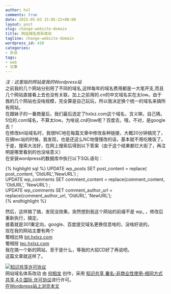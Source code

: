 ```yaml
---
author: hxl
comments: true
date: 2015-05-03 15:05:22+00:00
layout: post
slug: change-website-domain
title: 网站域名体系改动
tagline: change-website-domain
wordpress_id: 410
categories:
- 杂谈
tags:
- web
- 记事
---
```

*注：这里指的网站是我的Wordpress站*  
之前我的几个网站分别用了不同的域名,这样每年的域名费用都是一大笔开支,而且几个网站直接看上去也没有关联，加上之前用的.cn的中文域名实在太low。由于我的几个网站也没啥规模，完全算是自己玩玩，所以我决定换个统一的域名来搞所有网站。  
在跟妹子的一番商量后，我们最后选定了hxlxz.com这个域名，含义嘛，自己猜。5位的.com域名，不算太low。为啥说.cn的low呢？百度去，哦，不对，是google去！  
在修改bit站域名时，我很NC地在每篇文章中修改各种链接，大概20分钟搞完了，在搞tec站的时候，我发现，也是还这么NC地慢慢改的话，基本就不用吃晚饭了。  
于是，搜索大法好，在网上搜索后得到以下答案（由于这个结果都烂大街了，再注明是哪里看到的也没啥意义）  
在安装wordpress的数据库中执行以下SQL语句：  

{% highlight sql %}
UPDATE wp_posts SET post_content = replace( post_content, 'OldURL','NewURL') ;  
UPDATE wp_comments SET comment_content = replace(comment_content, 'OldURL', 'NewURL') ;  
UPDATE wp_comments SET comment_author_url = replace(comment_author_url, 'OldURL', 'NewURL');  
{% endhighlight %}

然后，这样搞了搞，发现没效果。突然想到我这个网站的前缀不是 wp_ ，修改后重新执行，搞定。  
接着就是301重定向，google、百度提交域名更换信息啥的，没啥好说的。  
现在我的网站主要有两个  
蜀相比特 [bit.hxlxz.com](http://bit.hxlxz.com)  
蜀相技 [tec.hxlxz.com](https://tec.hxlxz.com)  
我在搞一个新的网站，至于是什么，等我的大招CD好了再说吧。  
这篇文章就这样了。  

[![知识共享许可协议](https://i.creativecommons.org/l/by-nc-sa/4.0/88x31.png)](http://creativecommons.org/licenses/by-nc-sa/4.0/)  
网站域名体系改动 由 [何相龙]() 创作，采用 [知识共享 署名-非商业性使用-相同方式共享 4.0 国际 许可协议](http://creativecommons.org/licenses/by-nc-sa/4.0/)进行许可。  
[在Wordpress站上浏览本文](https://tec.hxlxz.com/?p=410)
